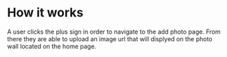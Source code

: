 # How it works
A user clicks the plus sign in order to navigate to the add photo page. From there they are able to upload an image url that will displyed on the photo wall located on the home page.

